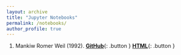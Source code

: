 ```yaml
---
layout: archive
title: "Jupyter Notebooks"
permalink: /notebooks/
author_profile: true
---
```


1. Mankiw Romer Weil (1992).    <span style="display: inline-block;">
  [**GitHub**](https://github.com){: .button }
  [**HTML**](https://github.com){: .button }
</span>

<style>
  .button {
    background-color: #FFFFFF;
    border: 2px solid #000000;
    color: black;
    padding: 1px 18px;
    text-align: center;
    text-decoration: none;
    display: inline-block;
    font-size: 16px;
    margin: 4px 2px;
    cursor: pointer;
    border-radius: 3px;
    transition: background-color 0.3s;
  }

  .button:hover {
    background-color: #1AA7EC;
    text-decoration: none; /* Remove underline on hover */
  }
</style>
